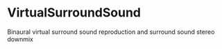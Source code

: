 # VirtualSurroundSound
Binaural virtual surround sound reproduction and surround sound stereo downmix
